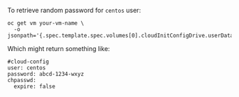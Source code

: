 To retrieve random password for `centos` user:

```
oc get vm your-vm-name \
  -o jsonpath='{.spec.template.spec.volumes[0].cloudInitConfigDrive.userData}'
```

Which might return something like:

```
#cloud-config
user: centos
password: abcd-1234-wxyz
chpasswd:
  expire: false
```
